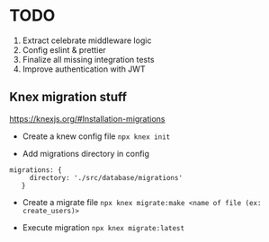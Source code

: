 # TODO

 1. Extract celebrate middleware logic
 2. Config eslint & prettier
 3. Finalize all missing integration tests
 4. Improve authentication with JWT 

## Knex migration stuff
https://knexjs.org/#Installation-migrations

 - Create a knew config file
 `npx knex init`

 - Add migrations directory in config
 ```
 migrations: {
      directory: './src/database/migrations'
    }
 ```

 - Create a migrate file
 `npx knex migrate:make <name of file (ex: create_users)>`

 - Execute migration
 `npx knex migrate:latest`